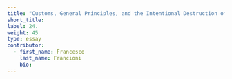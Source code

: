```yaml
---
title: "Customs, General Principles, and the Intentional Destruction of Cultural Property"
short_title:
label: 24.
weight: 45
type: essay
contributor:
  - first_name: Francesco
    last_name: Francioni
    bio:
---
```

